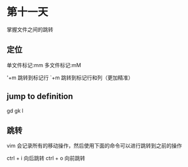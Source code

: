 # 第十一天

掌握文件之间的跳转

## 定位

单文件标记:mm
多文件标记:mM

'+m 跳转到标记行
`+m 跳转到标记行和列（更加精准）

## jump to definition

gd gk l

## 跳转

vim 会记录所有的移动操作，然后使用下面的命令可以进行跳转到之前的操作

ctrl + i 向后跳转
ctrl + o 向前跳转
